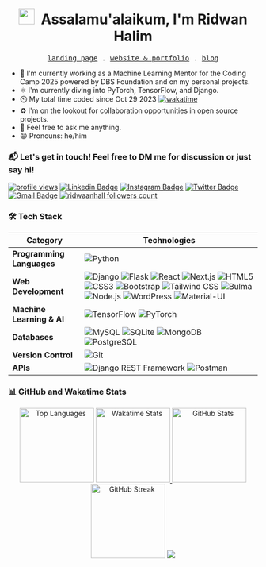 <h1 align="center">
    <img src="https://tva1.sinaimg.cn/large/e6c9d24egy1h1571l0uucg205k05egri.gif" width="32" />&nbsp;
    Assalamu'alaikum, I'm Ridwan Halim
</h1>

<p align="center">
    <samp>
        <a href="https://ngoding.me" target='_blank'>landing page</a> .
        <a href="https://ridwaanhall.me" target='_blank'>website & portfolio</a> .
        <a href="https://ridwaanhall.me/blog" target='_blank'>blog</a> 
    </samp>
</p>

- 🏢 I'm currently working as a Machine Learning Mentor for the Coding Camp 2025 powered by DBS Foundation and on my personal projects.
- ⚛️ I'm currently diving into PyTorch, TensorFlow, and Django.
- ⏲️ My total time coded since Oct 29 2023 [![wakatime](https://wakatime.com/badge/user/018b799e-de53-4f7a-bb65-edc2df9f26d8.svg)](https://wakatime.com/@018b799e-de53-4f7a-bb65-edc2df9f26d8)
- ♻️ I'm on the lookout for collaboration opportunities in open source projects.
- 💬 Feel free to ask me anything.
- 😄 Pronouns: he/him

### 📬 Let's get in touch! Feel free to DM me for discussion or just say hi!

[![profile views](https://komarev.com/ghpvc/?username=ridwaanhall&color=blue&label=Profile%20Views)](https://github.com/ridwaanhall)
[![Linkedin Badge](https://img.shields.io/badge/-Ridwan%20Halim-0e76a8?style=flat&labelColor=0e76a8&logo=LinkedIn&logoColor=white)](https://www.linkedin.com/in/ridwaanhall/)
[![Instagram Badge](https://img.shields.io/badge/-@ridwaanhall-e84393?style=flat&labelColor=e84393&logo=instagram&logoColor=white)](https://instagram.com/ridwaanhall)
[![Twitter Badge](https://img.shields.io/badge/-@ridwaanhall-1ca0f1?style=flat&labelColor=1ca0f1&logo=x&logoColor=white)](https://twitter.com/ridwaanhall)
[![Gmail Badge](https://img.shields.io/badge/-ridwaanhall.dev@gmail.com-c0392b?style=flat&labelColor=c0392b&logo=gmail&logoColor=white)](mailto:ridwaanhall.dev@gmail.com)
[![ridwaanhall followers count](https://img.shields.io/github/followers/ridwaanhall?label=GitHub%20Followers)](https://github.com/ridwaanhall)

### 🛠 Tech Stack

| Category                | Technologies                                                                 |
|-------------------------|------------------------------------------------------------------------------|
| **Programming Languages** | ![Python](https://img.shields.io/badge/-Python-05122A?style=flat&logo=python) |
| **Web Development**     | ![Django](https://img.shields.io/badge/-Django-05122A?style=flat&logo=django) ![Flask](https://img.shields.io/badge/-Flask-05122A?style=flat&logo=flask) ![React](https://img.shields.io/badge/-React-05122A?style=flat&logo=react) ![Next.js](https://img.shields.io/badge/-Next.js-05122A?style=flat&logo=next.js) ![HTML5](https://img.shields.io/badge/-HTML5-05122A?style=flat&logo=html5) ![CSS3](https://img.shields.io/badge/-CSS3-05122A?style=flat&logo=css3) ![Bootstrap](https://img.shields.io/badge/-Bootstrap-05122A?style=flat&logo=bootstrap) ![Tailwind CSS](https://img.shields.io/badge/-Tailwind%20CSS-05122A?style=flat&logo=tailwind-css) ![Bulma](https://img.shields.io/badge/-Bulma-05122A?style=flat&logo=bulma) ![Node.js](https://img.shields.io/badge/-Node.js-05122A?style=flat&logo=node.js) ![WordPress](https://img.shields.io/badge/-WordPress-05122A?style=flat&logo=wordpress) ![Material-UI](https://img.shields.io/badge/-Material--UI-05122A?style=flat&logo=material-ui) |
| **Machine Learning & AI** | ![TensorFlow](https://img.shields.io/badge/-TensorFlow-05122A?style=flat&logo=tensorflow) ![PyTorch](https://img.shields.io/badge/-PyTorch-05122A?style=flat&logo=pytorch) |
| **Databases**           | ![MySQL](https://img.shields.io/badge/-MySQL-05122A?style=flat&logo=mysql) ![SQLite](https://img.shields.io/badge/-SQLite-05122A?style=flat&logo=sqlite) ![MongoDB](https://img.shields.io/badge/-MongoDB-05122A?style=flat&logo=mongodb) ![PostgreSQL](https://img.shields.io/badge/-PostgreSQL-05122A?style=flat&logo=postgresql) |
| **Version Control**     | ![Git](https://img.shields.io/badge/-Git-05122A?style=flat&logo=git) |
| **APIs**                | ![Django REST Framework](https://img.shields.io/badge/-DRF-05122A?style=flat&logo=django) ![Postman](https://img.shields.io/badge/-Postman-05122A?style=flat&logo=postman) |

### 📊 GitHub and Wakatime Stats

<div align="center">

<span>
    <img height="150" src="https://github-readme-stats.vercel.app/api/top-langs/?username=ridwaanhall&layout=compact&hide=php&langs_count=6" alt="Top Languages" />
</span>

<span>
    <a href="https://wakatime.com/@ridwaanhall">
        <img height="150" src="https://github-readme-stats.vercel.app/api/wakatime?username=ridwaanhall&layout=compact&langs_count=6" alt="Wakatime Stats" />
    </a>
</span>

<span>
    <a href="https://github.com/ridwaanhall?tab=repositories&q=&type=&language=&sort=stargazers">
        <img height="150" src="https://github-readme-stats.vercel.app/api?username=ridwaanhall&show_icons=true&count_private=true&hide=contribs" alt="GitHub Stats" />
    </a>
</span>

<span>
    <img src="https://github-readme-streak-stats.herokuapp.com/?user=ridwaanhall" height="150" alt="GitHub Streak" />
</span>

<span>
    <a href="https://wakatime.com/@ridwaanhall"><img src="https://wakatime.com/share/@ridwaanhall/814541a6-1677-46dc-ba38-6bbec125c7b1.png" /></a>
</span>

</div>
